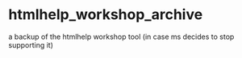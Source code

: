 # htmlhelp_workshop_archive
a backup of the htmlhelp workshop tool (in case ms decides to stop supporting it)

